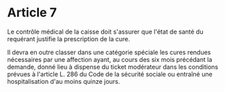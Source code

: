 # Article 7

Le contrôle médical de la caisse doit s'assurer que l'état de santé du requérant justifie la prescription de la cure.

Il devra en outre classer dans une catégorie spéciale les cures rendues nécessaires par une affection ayant, au cours des six mois précédant la demande, donné lieu à dispense du ticket modérateur dans les conditions prévues à l'article L. 286 du Code de la sécurité sociale ou entraîné une hospitalisation d'au moins quinze jours.
